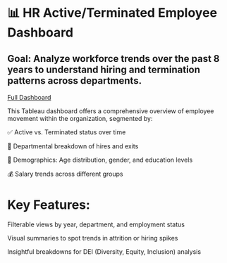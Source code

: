 # 📊 HR Active/Terminated Employee Dashboard
## Goal: Analyze workforce trends over the past 8 years to understand hiring and termination patterns across departments.

[Full Dashboard](https://public.tableau.com/app/profile/tiffin.brown1595/viz/HSDashboard_17487139766400/Dashboard)

This Tableau dashboard offers a comprehensive overview of employee movement within the organization, segmented by:

✅ Active vs. Terminated status over time

🏢 Departmental breakdown of hires and exits

👥 Demographics: Age distribution, gender, and education levels

💰 Salary trends across different groups

# Key Features:

Filterable views by year, department, and employment status

Visual summaries to spot trends in attrition or hiring spikes

Insightful breakdowns for DEI (Diversity, Equity, Inclusion) analysis

